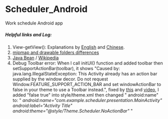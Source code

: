 # Scheduler_Android

Work schedule Android app

##### Helpful links and Log:

1. View-getView(): Explanations
   by [English](https://stackoverflow.com/questions/10120119/how-does-the-getview-method-work-when-creating-your-own-custom-adapter)
   and [Chinese](https://blog.csdn.net/l799069596/article/details/47301711).
2. [mipmap and drawable folders differences](https://blog.csdn.net/wq6ylg08/article/details/114543624)
3. [Java Bean](https://stackoverflow.com/questions/2489642/place-the-business-logic-in-java-beans) /
   [Wikipedia](https://en.m.wikipedia.org/wiki/JavaBeans)
4. Debug Toolbar error: When I call initUI() function and added toolbar then setSupportActionBar(toolbar), it shows
   "Caused by: java.lang.IllegalStateException: This Activity already has an action bar supplied by the window decor. 
   Do not request Window.FEATURE_SUPPORT_ACTION_BAR and set windowActionBar to false in your theme to use a Toolbar instead.", fixed by 
   [this](https://www.examtray.com/android/how-solve-android-exception-activity-action-bar-supplied-window-decor) and
   [video](https://www.youtube.com/watch?v=YJR8njVHRA4), I added "<item name="windowActionBar">false</item>
   <item name="windowNoTitle">true</item>" into style/theme.xml then changed "<activity> android:name" to:
   " *android:name="com.example.scheduler.presentation.MainActivity" android:label="Activity Title" android:theme="@style/Theme.Scheduler.NoActionBar"* "
   